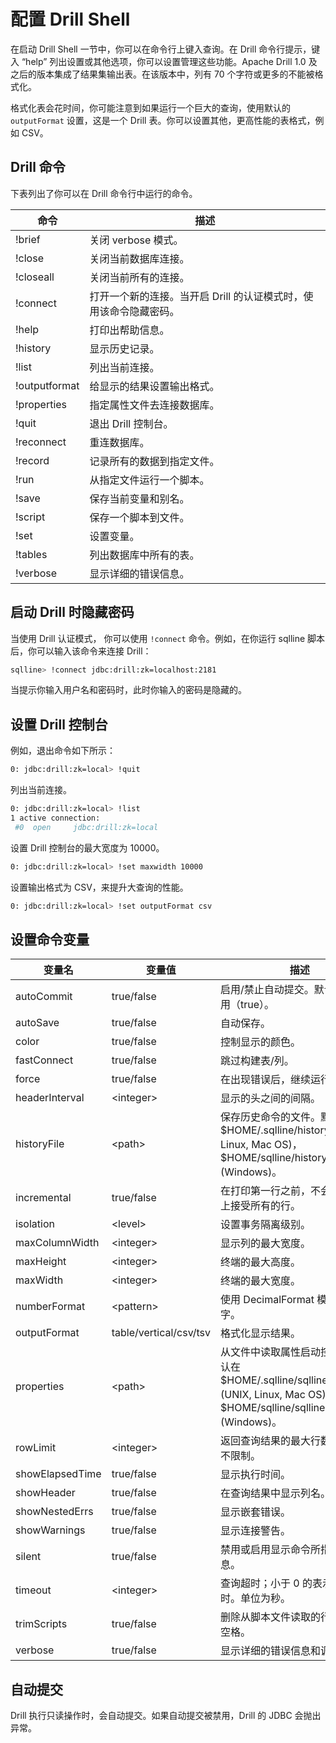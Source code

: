 # 配置 Drill Shell

在启动 Drill Shell 一节中，你可以在命令行上键入查询。在 Drill 命令行提示，键入 “help” 列出设置或其他选项，你可以设置管理这些功能。Apache Drill 1.0 及之后的版本集成了结果集输出表。在该版本中，列有 70 个字符或更多的不能被格式化。

格式化表会花时间，你可能注意到如果运行一个巨大的查询，使用默认的 ``` outputFormat ``` 设置，这是一个 Drill 表。你可以设置其他，更高性能的表格式，例如 CSV。

## Drill 命令

下表列出了你可以在 Drill 命令行中运行的命令。

| 命令  | 描述|
| --  | -- |
|!brief|关闭 verbose 模式。|
|!close|关闭当前数据库连接。|
|!closeall|关闭当前所有的连接。|
|!connect|打开一个新的连接。当开启 Drill 的认证模式时，使用该命令隐藏密码。|
|!help|打印出帮助信息。|
|!history|显示历史记录。|
|!list|列出当前连接。|
|!outputformat|给显示的结果设置输出格式。|
|!properties|指定属性文件去连接数据库。|
|!quit|退出 Drill 控制台。|
|!reconnect|重连数据库。|
|!record|记录所有的数据到指定文件。|
|!run|从指定文件运行一个脚本。|
|!save|保存当前变量和别名。|
|!script|保存一个脚本到文件。|
|!set|设置变量。|
|!tables|列出数据库中所有的表。|
|!verbose|显示详细的错误信息。|

## 启动 Drill 时隐藏密码

当使用 Drill 认证模式， 你可以使用 ``` !connect ``` 命令。例如，在你运行 sqlline 脚本后，你可以输入该命令来连接 Drill：
```bash
sqlline> !connect jdbc:drill:zk=localhost:2181
```

当提示你输入用户名和密码时，此时你输入的密码是隐藏的。

## 设置 Drill 控制台

例如，退出命令如下所示：
```bash
0: jdbc:drill:zk=local> !quit
```

列出当前连接。
```bash
0: jdbc:drill:zk=local> !list
1 active connection:
 #0  open     jdbc:drill:zk=local
```

设置 Drill 控制台的最大宽度为 10000。
```bash
0: jdbc:drill:zk=local> !set maxwidth 10000
```

设置输出格式为 CSV，来提升大查询的性能。
```bash
0: jdbc:drill:zk=local> !set outputFormat csv
```

## 设置命令变量

| 变量名  | 变量值 | 描述|
| --  | -- | -- |
|autoCommit|true/false|启用/禁止自动提交。默认保留为启用（true）。|
|autoSave|true/false|自动保存。|
|color|true/false|控制显示的颜色。|
|fastConnect|true/false|跳过构建表/列。|
|force|true/false|在出现错误后，继续运行脚本。|
|headerInterval|&lt;integer&gt;|显示的头之间的间隔。|
|historyFile|&lt;path&gt;|保存历史命令的文件。默认在 $HOME/.sqlline/history (UNIX, Linux, Mac OS)， $HOME/sqlline/history (Windows)。|
|incremental|true/false|在打印第一行之前，不会从服务器上接受所有的行。|
|isolation|&lt;level&gt;|设置事务隔离级别。|
|maxColumnWidth|&lt;integer&gt;|显示列的最大宽度。|
|maxHeight|&lt;integer&gt;|终端的最大高度。|
|maxWidth|&lt;integer&gt;|终端的最大宽度。|
|numberFormat|&lt;pattern&gt;|使用 DecimalFormat 模式格式化数字。|
|outputFormat|table/vertical/csv/tsv|格式化显示结果。|
|properties|&lt;path&gt;|从文件中读取属性启动控制台。默认在 $HOME/.sqlline/sqlline.properties (UNIX, Linux, Mac OS)， $HOME/sqlline/sqlline.properties (Windows)。|
|rowLimit|&lt;integer&gt;|返回查询结果的最大行数；0 表示不限制。|
|showElapsedTime|true/false|显示执行时间。|
|showHeader|true/false|在查询结果中显示列名。|
|showNestedErrs|true/false|显示嵌套错误。|
|showWarnings|true/false|显示连接警告。|
|silent|true/false|禁用或启用显示命令所指定的信息。|
|timeout|&lt;integer&gt;|查询超时；小于 0 的表示是没有超时。单位为秒。
|trimScripts|true/false|删除从脚本文件读取的行中的尾随空格。|
|verbose|true/false|显示详细的错误信息和调试信息。|

## 自动提交

Drill 执行只读操作时，会自动提交。如果自动提交被禁用，Drill 的 JDBC 会抛出异常。
